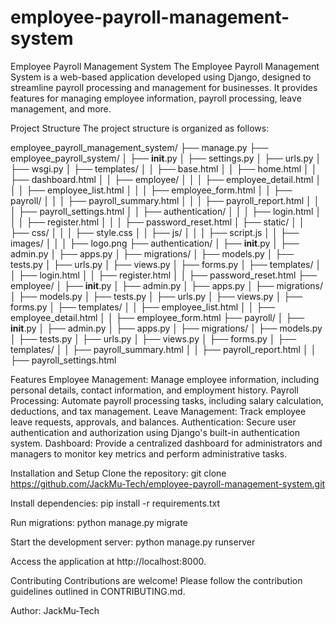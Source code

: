 # employee-payroll-management-system
Employee Payroll Management System
The Employee Payroll Management System is a web-based application developed using Django, designed to streamline payroll processing and management for businesses. It provides features for managing employee information, payroll processing, leave management, and more.

Project Structure
The project structure is organized as follows:

employee_payroll_management_system/
├── manage.py
├── employee_payroll_system/
│   ├── __init__.py
│   ├── settings.py
│   ├── urls.py
│   ├── wsgi.py
│   ├── templates/
│   │   ├── base.html
│   │   ├── home.html
│   │   ├── dashboard.html
│   │   ├── employee/
│   │   │   ├── employee_detail.html
│   │   │   ├── employee_list.html
│   │   │   ├── employee_form.html
│   │   ├── payroll/
│   │   │   ├── payroll_summary.html
│   │   │   ├── payroll_report.html
│   │   │   ├── payroll_settings.html
│   │   ├── authentication/
│   │   │   ├── login.html
│   │   │   ├── register.html
│   │   │   ├── password_reset.html
│   ├── static/
│   │   ├── css/
│   │   │   ├── style.css
│   │   ├── js/
│   │   │   ├── script.js
│   │   ├── images/
│   │   │   ├── logo.png
├── authentication/
│   ├── __init__.py
│   ├── admin.py
│   ├── apps.py
│   ├── migrations/
│   ├── models.py
│   ├── tests.py
│   ├── urls.py
│   ├── views.py
│   ├── forms.py
│   ├── templates/
│   │   ├── login.html
│   │   ├── register.html
│   │   ├── password_reset.html
├── employee/
│   ├── __init__.py
│   ├── admin.py
│   ├── apps.py
│   ├── migrations/
│   ├── models.py
│   ├── tests.py
│   ├── urls.py
│   ├── views.py
│   ├── forms.py
│   ├── templates/
│   │   ├── employee_list.html
│   │   ├── employee_detail.html
│   │   ├── employee_form.html
├── payroll/
│   ├── __init__.py
│   ├── admin.py
│   ├── apps.py
│   ├── migrations/
│   ├── models.py
│   ├── tests.py
│   ├── urls.py
│   ├── views.py
│   ├── forms.py
│   ├── templates/
│   │   ├── payroll_summary.html
│   │   ├── payroll_report.html
│   │   ├── payroll_settings.html


Features
Employee Management: Manage employee information, including personal details, contact information, and employment history.
Payroll Processing: Automate payroll processing tasks, including salary calculation, deductions, and tax management.
Leave Management: Track employee leave requests, approvals, and balances.
Authentication: Secure user authentication and authorization using Django's built-in authentication system.
Dashboard: Provide a centralized dashboard for administrators and managers to monitor key metrics and perform administrative tasks.

Installation and Setup
Clone the repository:
git clone https://github.com/JackMu-Tech/employee-payroll-management-system.git

Install dependencies:
pip install -r requirements.txt

Run migrations:
python manage.py migrate

Start the development server:
python manage.py runserver

Access the application at http://localhost:8000.

Contributing
Contributions are welcome! Please follow the contribution guidelines outlined in CONTRIBUTING.md.

Author: JackMu-Tech
